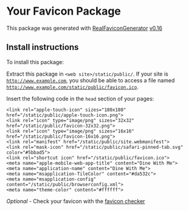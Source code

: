 # Your Favicon Package

This package was generated with [RealFaviconGenerator](https://realfavicongenerator.net/) [v0.16](https://realfavicongenerator.net/change_log#v0.16)

## Install instructions

To install this package:

Extract this package in <code>&lt;web site&gt;/static/public/</code>. If your site is <code>http://www.example.com</code>, you should be able to access a file named <code>http://www.example.com/static/public/favicon.ico</code>.

Insert the following code in the `head` section of your pages:

    <link rel="apple-touch-icon" sizes="180x180" href="/static/public/apple-touch-icon.png">
    <link rel="icon" type="image/png" sizes="32x32" href="/static/public/favicon-32x32.png">
    <link rel="icon" type="image/png" sizes="16x16" href="/static/public/favicon-16x16.png">
    <link rel="manifest" href="/static/public/site.webmanifest">
    <link rel="mask-icon" href="/static/public/safari-pinned-tab.svg" color="#5bbad5">
    <link rel="shortcut icon" href="/static/public/favicon.ico">
    <meta name="apple-mobile-web-app-title" content="Dine With Me">
    <meta name="application-name" content="Dine With Me">
    <meta name="msapplication-TileColor" content="#da532c">
    <meta name="msapplication-config" content="/static/public/browserconfig.xml">
    <meta name="theme-color" content="#ffffff">

_Optional_ - Check your favicon with the [favicon checker](https://realfavicongenerator.net/favicon_checker)
